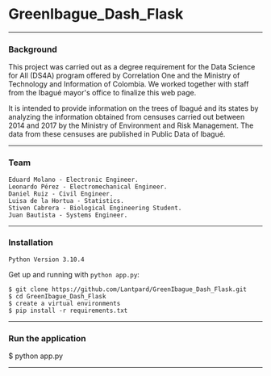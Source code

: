 # GreenIbague_Dash_Flask

-----

### Background

This project was carried out as a degree requirement for the Data Science for All (DS4A) program offered by Correlation One and the Ministry of Technology and Information of Colombia. We worked together with staff from the Ibagué mayor's office to finalize this web page.

It is intended to provide information on the trees of Ibagué and its states by analyzing the information obtained from censuses carried out between 2014 and 2017 by the Ministry of Environment and Risk Management. The data from these censuses are published in Public Data of Ibagué.

-----

### Team

```shell
Eduard Molano - Electronic Engineer.
Leonardo Pérez - Electromechanical Engineer.
Daniel Ruiz - Civil Engineer.
Luisa de la Hortua - Statistics.
Stiven Cabrera - Biological Engineering Student.
Juan Bautista - Systems Engineer.
``` 

-----

### Installation

`Python Version 3.10.4`

Get up and running with `python app.py`:

```shell
$ git clone https://github.com/Lantpard/GreenIbague_Dash_Flask.git
$ cd GreenIbague_Dash_Flask
$ create a virtual environments
$ pip install -r requirements.txt
``` 

-----

### Run the application

$ python app.py

-----
